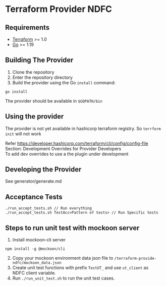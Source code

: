 # Terraform Provider NDFC

## Requirements

- [Terraform](https://www.terraform.io/downloads.html) >= 1.0
- [Go](https://golang.org/doc/install) >= 1.19

## Building The Provider

1. Clone the repository
2. Enter the repository directory
3. Build the provider using the Go `install` command:

```shell
go install
```
The provider should be available in `$GOPATH/bin`

## Using the provider

The provider is not yet available in hashicorp terraform registry. So `terrform init` will not work

Refer https://developer.hashicorp.com/terraform/cli/config/config-file   
Section: Development Overrides for Provider Developers    
To add dev overrides to use a the plugin under development    


## Developing the Provider

See generator/generate.md


## Acceptance Tests

```shell
./run_accept_tests.sh // Run everything
./run_accept_tests.sh TestAcc<Pattern of tests> // Run Specific tests 
```


## Steps to run unit test with mockoon server

1. Install mockoon-cli server
```
npm install -g @mockoon/cli
```
2. Copy your mockoon environment data json file to `/terraform-provide-ndfc/mockoon_data.json`
3. Create unit test functions with prefix `TestUT_` and use `ut_client` as NDFC client variable.
4. Run `./run_unit_test.sh` to run the unit test cases.
